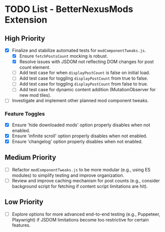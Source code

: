 # TODO List - BetterNexusMods Extension

## High Priority
- [x] Finalize and stabilize automated tests for `modComponentTweaks.js`.
  - [x] Ensure `fetchPostsCount` mocking is robust.
  - [x] Resolve issues with JSDOM not reflecting DOM changes for post count element.
  - [ ] Add test case for when `displayPostCount` is false on initial load.
  - [ ] Add test case for toggling `displayPostCount` from true to false.
  - [ ] Add test case for toggling `displayPostCount` from false to true.
  - [ ] Add test case for dynamic content addition (MutationObserver for new mod tiles).
- [ ] Investigate and implement other planned mod component tweaks.

### Feature Toggles
- [x] Ensure 'hide downloaded mods' option properly disables when not enabled.
- [x] Ensure 'infinite scroll' option properly disables when not enabled.
- [x] Ensure 'changelog' option properly disables when not enabled.

## Medium Priority
- [ ] Refactor `modComponentTweaks.js` to be more modular (e.g., using ES modules) to simplify testing and improve organization.
- [ ] Review and improve caching mechanism for post counts (e.g., consider background script for fetching if content script limitations are hit).

## Low Priority
- [ ] Explore options for more advanced end-to-end testing (e.g., Puppeteer, Playwright) if JSDOM limitations become too restrictive for certain features.
